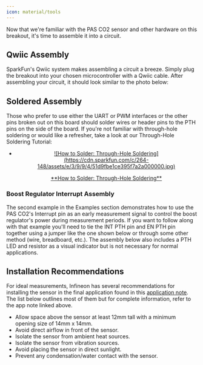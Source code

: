 ```yaml
---
icon: material/tools
---
```


Now that we're familiar with the PAS CO2 sensor and other hardware on this breakout, it's time to assemble it into a circuit.

## Qwiic Assembly

SparkFun's Qwiic system makes assembling a circuit a breeze. Simply plug the breakout into your chosen microcontroller with a Qwiic cable. After assembling your circuit, it should look similar to the photo below:



## Soldered Assembly

Those who prefer to use either the UART or PWM interfaces or the other pins broken out on this board should solder wires or header pins to the PTH pins on the side of the board. If you're not familiar with through-hole soldering or would like a refresher, take a look at our Through-Hole Soldering Tutorial:

<div class="grid cards" markdown align="center">

-   <a href="https://learn.sparkfun.com/tutorials/5">
    <figure markdown>
    ![How to Solder: Through-Hole Soldering](https://cdn.sparkfun.com/c/264-148/assets/e/3/9/9/4/51d9fbe1ce395f7a2a000000.jpg)
    </figure>
    </a>
    <a href="https://learn.sparkfun.com/tutorials/5">**How to Solder: Through-Hole Soldering**
    </a>

</div>

### Boost Regulator Interrupt Assembly

The second example in the Examples section demonstrates how to use the PAS CO2's Interrupt pin as an early measurement signal to control the boost regulator's power during measurement periods. If you want to follow along with that example you'll need to tie the INT PTH pin and EN PTH pin together using a jumper like the one shown below or through some other method (wire, breadboard, etc.). The assembly below also includes a PTH LED and resistor as a visual indicator but is not necessary for normal applications.



## Installation Recommendations

For ideal measurements, Infineon has several recommendations for installing the sensor in the final application found in this [application note](). The list below outlines most of them but for complete information, refer to the app note linked above.

* Allow space above the sensor at least 12mm tall with a minimum opening size of 14mm x 14mm.
* Avoid direct airflow in front of the sensor.
* Isolate the sensor from ambient heat sources.
* Isolate the sensor from vibration sources.
* Avoid placing the sensor in direct sunlight.
* Prevent any condensation/water contact with the sensor.
